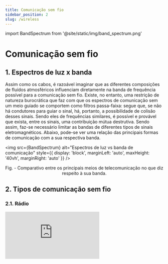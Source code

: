 ```yaml
---
title: Comunicação sem fio
sidebar_position: 2
slug: /wireless
---
```


import BandSpectrum from '@site/static/img/band_spectrum.png'

# Comunicação sem fio

## 1. Espectros de luz x banda

Assim como os cabos, é razoável imaginar que as diferentes composições de
fluídos atmosféricos influenciam diretamente na banda de frequência possível
para a comunicação sem fio. Existe, no entanto, uma restrição de natureza
burocrática que faz com que os espectros de comunicação sem um meio guiado se
comportem como filtros passa-faixa: segue que, se não há condutores para guiar
o sinal, há, portanto, a possibilidade de colisão desses sinais. Sendo eles de
frequências similares, é possível e provável que exista, entre os sinais, uma
contribuição mútua destrutiva. Sendo assim, faz-se necessário limitar as bandas
de diferentes tipos de sinais eletromagnéticos. Abaixo, pode-se ver uma relação
das principais formas de comunicação com a sua respectiva banda.

<img 
  src={BandSpectrum}
  alt="Espectros de luz vs banda de comunicação" 
  style={{ 
    display: 'block',
    marginLeft: 'auto',
    maxHeight: '40vh',
    marginRight: 'auto'
  }} 
/>
<p><center>Fig. - Comparativo entre os principais meios de telecomunicação no
que diz respeito à sua banda.</center></p>

## 2. Tipos de comunicação sem fio

### 2.1. Rádio

<div style={{ textAlign: 'center' }}>
    <iframe 
        style={{
            display: 'block',
            margin: 'auto',
            width: '100%',
            height: '50vh',
        }}
        src="https://www.youtube.com/embed/w3M4cqAMWQs" 
        frameborder="0" 
        allowFullScreen>
    </iframe>
</div>
<br/>
